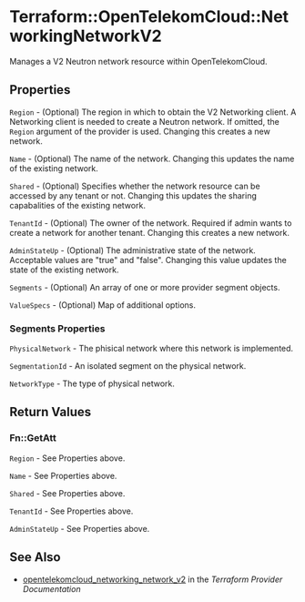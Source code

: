 # Terraform::OpenTelekomCloud::NetworkingNetworkV2

Manages a V2 Neutron network resource within OpenTelekomCloud.

## Properties

`Region` - (Optional) The region in which to obtain the V2 Networking client.
A Networking client is needed to create a Neutron network. If omitted, the
`Region` argument of the provider is used. Changing this creates a new
network.

`Name` - (Optional) The name of the network. Changing this updates the name of
the existing network.

`Shared` - (Optional)  Specifies whether the network resource can be accessed
by any tenant or not. Changing this updates the sharing capabalities of the
existing network.

`TenantId` - (Optional) The owner of the network. Required if admin wants to
create a network for another tenant. Changing this creates a new network.

`AdminStateUp` - (Optional) The administrative state of the network.
Acceptable values are "true" and "false". Changing this value updates the
state of the existing network.

`Segments` - (Optional) An array of one or more provider segment objects.

`ValueSpecs` - (Optional) Map of additional options.

### Segments Properties

`PhysicalNetwork` - The phisical network where this network is implemented.

`SegmentationId` - An isolated segment on the physical network.

`NetworkType` - The type of physical network.


## Return Values

### Fn::GetAtt

`Region` - See Properties above.

`Name` - See Properties above.

`Shared` - See Properties above.

`TenantId` - See Properties above.

`AdminStateUp` - See Properties above.

## See Also

* [opentelekomcloud_networking_network_v2](https://www.terraform.io/docs/providers/opentelekomcloud/r/networking_network_v2.html) in the _Terraform Provider Documentation_
